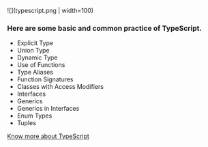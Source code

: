 ![](typescript.png | width=100)

### Here are some basic and common practice of TypeScript.
* Explicit Type
* Union Type
* Dynamic Type
* Use of Functions
* Type Aliases
* Function Signatures
* Classes with Access Modifiers
* Interfaces
* Generics 
* Generics in Interfaces
* Enum Types
* Tuples

[Know more about TypeScript](https://www.typescriptlang.org/)
